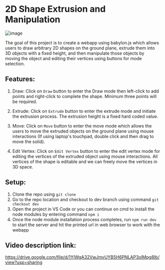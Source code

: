 
# 2D Shape Extrusion and Manipulation

![image](https://github.com/user-attachments/assets/a792f71d-3e6b-4257-97ff-de668b19172c)

The goal of this project is to create a webapp using babylon.js which allows users to draw arbitrary 2D shapes on the ground plane, extrude them into 3D objects with a fixed height, and then manipulate those objects by moving the object and editing their vertices using buttons for mode selection.

## Features:
1. Draw:
Click on `Draw` button to enter the Draw mode then left-click to add points and right-click to complete the shape. Minimum three points will be required.

2. Extrude:
Click on `Extrude` button to enter the extrude mode and initiate the extrusion process. The extrusion height is a fixed hard coded value.

3. Move:
Click on `Move` button to enter the move mode which allows the users to move the extruded objects on the ground plane using mouse interactions (If using laptop's touchpad, double click and then drag to move the solid).

4. Edit Vertex:
Click on `Edit Vertex` button to enter the edit vertex mode for editing the vertices of the extruded object using mouse interactions. All vertices of the shape is editable and we can freely move the vertices in 3D space.

## Setup:
1. Clone the repo using `git clone`
2. Go to the repo location and checkout to dev branch using command `git checkout dev`
3. Open the project in VS Code or you can continue on cmd to install the node modules by entering command `npm i`
4. Once the node module installation process completes, run `npm run dev` to start the server and hit the printed url in web browser to work with the webapp

## Video description link:
https://drive.google.com/file/d/1YIWgA32VwJmvUYB5H6PNLAP3olMpg8Ib/view?usp=sharing
